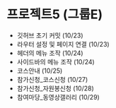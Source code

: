 # 프로젝트5 (그룹E)

- 깃허브 초기 커밋 (10/23)
- 라우터 설정 및 페이지 연결 (10/23)
- 헤더의 메뉴 조작 (10/24)
- 사이드바의 메뉴 조작 (10/24)
- 코스안내 (10/25)
- 참가신청\_코스신청 (10/27)
- 참가신청\_자원봉신청 (10/28)
- 참여마당\_동영상갤러리 (10/29)

